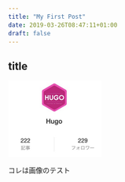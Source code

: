 ```yaml
---
title: "My First Post"
date: 2019-03-26T08:47:11+01:00
draft: false
---
```


## title 

![image-20200924125715188](image-20200924125715188.png)

コレは画像のテスト

